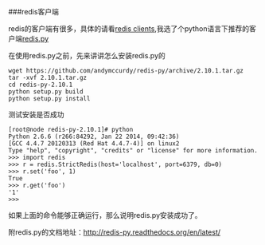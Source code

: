 ###redis客户端

redis的客户端有很多，具体的请看[redis clients](http://redis.io/clients),我选了个python语言下推荐的客户端[redis.py](https://github.com/andymccurdy/redis-py)

在使用redis.py之前，先来讲讲怎么安装redis.py的

    wget https://github.com/andymccurdy/redis-py/archive/2.10.1.tar.gz
	tar -xvf 2.10.1.tar.gz
    cd redis-py-2.10.1
    python setup.py build 
    python setup.py install

测试安装是否成功

	[root@node redis-py-2.10.1]# python 
	Python 2.6.6 (r266:84292, Jan 22 2014, 09:42:36) 
	[GCC 4.4.7 20120313 (Red Hat 4.4.7-4)] on linux2
	Type "help", "copyright", "credits" or "license" for more information.
	>>> import redis
	>>> r = redis.StrictRedis(host='localhost', port=6379, db=0)
	>>> r.set('foo', 1)
	True
	>>> r.get('foo')
	'1'
	>>> 

如果上面的命令能够正确运行，那么说明redis.py安装成功了。

附redis.py的文档地址：http://redis-py.readthedocs.org/en/latest/

